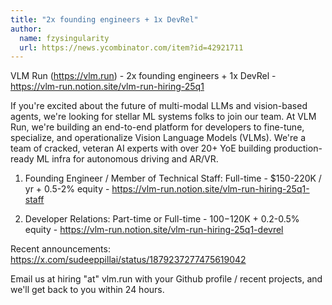 ```yaml
---
title: "2x founding engineers + 1x DevRel"
author:
  name: fzysingularity
  url: https://news.ycombinator.com/item?id=42921711
---
```

VLM Run (<a href="https:&#x2F;&#x2F;vlm.run" rel="nofollow">https:&#x2F;&#x2F;vlm.run</a>) - 2x founding engineers + 1x DevRel - <a href="https:&#x2F;&#x2F;vlm-run.notion.site&#x2F;vlm-run-hiring-25q1" rel="nofollow">https:&#x2F;&#x2F;vlm-run.notion.site&#x2F;vlm-run-hiring-25q1</a>

If you&#x27;re excited about the future of multi-modal LLMs and vision-based agents, we&#x27;re looking for stellar ML systems folks to join our team. At VLM Run, we&#x27;re building an end-to-end platform for developers to fine-tune, specialize, and operationalize Vision Language Models (VLMs). We&#x27;re a team of cracked, veteran AI experts with over 20+ YoE building production-ready ML infra for autonomous driving and AR&#x2F;VR.

1. Founding Engineer &#x2F; Member of Technical Staff: Full-time - $150-220K &#x2F; yr + 0.5-2% equity - <a href="https:&#x2F;&#x2F;vlm-run.notion.site&#x2F;vlm-run-hiring-25q1-staff" rel="nofollow">https:&#x2F;&#x2F;vlm-run.notion.site&#x2F;vlm-run-hiring-25q1-staff</a>

2. Developer Relations: Part-time or Full-time - $100-$120K + 0.2-0.5% equity - <a href="https:&#x2F;&#x2F;vlm-run.notion.site&#x2F;vlm-run-hiring-25q1-devrel" rel="nofollow">https:&#x2F;&#x2F;vlm-run.notion.site&#x2F;vlm-run-hiring-25q1-devrel</a>

Recent announcements: <a href="https:&#x2F;&#x2F;x.com&#x2F;sudeeppillai&#x2F;status&#x2F;1879237277475619042" rel="nofollow">https:&#x2F;&#x2F;x.com&#x2F;sudeeppillai&#x2F;status&#x2F;1879237277475619042</a>

Email us at hiring &quot;at&quot; vlm.run with your Github profile &#x2F; recent projects, and we&#x27;ll get back to you within 24 hours.
<JobApplication />
